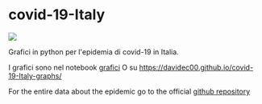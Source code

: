 # covid-19-Italy

![](https://github.com/actions/hello-world/workflows/Greet%20Everyone/badge.svg)

Grafici in python per l'epidemia di covid-19 in Italia.

I grafici sono nel notebook [grafici](grafici.ipynb)
O su https://davidec00.github.io/covid-19-Italy-graphs/

For the entire data about the epidemic go to the official <a href="https://github.com/pcm-dpc/COVID-19">github repository</a>

